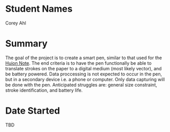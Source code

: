 # Student Names
Corey Ahl

# Summary
The goal of the project is to create a smart pen, similar to that used for the [Huion Note](https://www.amazon.com/HUION-Battery-free-Electronic-Note-taking-Refillable/dp/B0BG2T9SGV). The end criteria is to have the pen functionally be able to translate strokes on the paper to a digital medium (most likely vector), and be battery powered. Data proccessing is not expected to occur in the pen, but in a secondary device i.e. a phone or computer. Only data capturing will be done with the pen. Anticipated struggles are: general size constraint, stroke identification, and battery life.

# Date Started
TBD